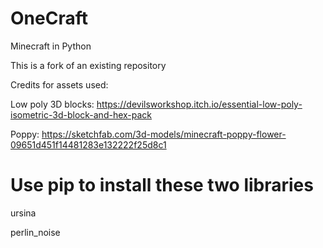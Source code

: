 # OneCraft
Minecraft in Python

This is a fork of an existing repository

Credits for assets used:

Low poly 3D blocks: https://devilsworkshop.itch.io/essential-low-poly-isometric-3d-block-and-hex-pack

Poppy: https://sketchfab.com/3d-models/minecraft-poppy-flower-09651d451f14481283e132222f25d8c1

# Use pip to install these two libraries

ursina

perlin_noise
